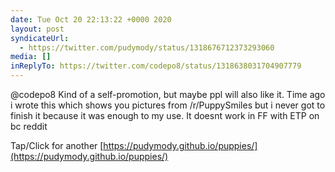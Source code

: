 ```yaml
---
date: Tue Oct 20 22:13:22 +0000 2020
layout: post
syndicateUrl:
  - https://twitter.com/pudymody/status/1318676712373293060
media: []
inReplyTo: https://twitter.com/codepo8/status/1318638031704907779
---
```

@codepo8 Kind of a self-promotion, but maybe ppl will also like it. Time ago i wrote this which shows you pictures from /r/PuppySmiles but i never got to finish it because it was enough to my use. It doesnt work in FF with ETP on bc reddit

Tap/Click for another
[https://pudymody.github.io/puppies/](https://pudymody.github.io/puppies/)

